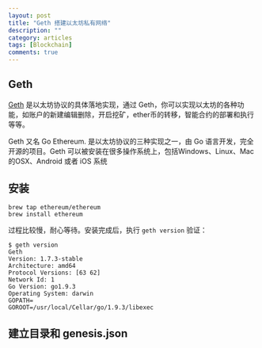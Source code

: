 ```yaml
---
layout: post
title: "Geth 搭建以太坊私有网络"
description: ""
category: articles
tags: [Blockchain]
comments: true
---
```


## Geth

[Geth](https://geth.ethereum.org/) 是以太坊协议的具体落地实现，通过 Geth，你可以实现以太坊的各种功能，如账户的新建编辑删除，开启挖矿，ether币的转移，智能合约的部署和执行等等。

Geth 又名 Go Ethereum. 是以太坊协议的三种实现之一，由 Go 语言开发，完全开源的项目。Geth 可以被安装在很多操作系统上，包括Windows、Linux、Mac的OSX、Android 或者 iOS 系统

## 安装

```
brew tap ethereum/ethereum
brew install ethereum
```

过程比较慢，耐心等待。安装完成后，执行 `geth version` 验证：

```
$ geth version
Geth
Version: 1.7.3-stable
Architecture: amd64
Protocol Versions: [63 62]
Network Id: 1
Go Version: go1.9.3
Operating System: darwin
GOPATH=
GOROOT=/usr/local/Cellar/go/1.9.3/libexec
```

## 建立目录和 genesis.json